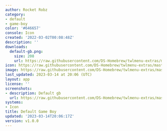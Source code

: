 ```yaml
---
author: Rocket Robz
category:
- default
- game-boy
color: '#646657'
console: Icon
created: '2022-03-02T00:08:48Z'
description: ''
downloads:
  default-gb.png:
    size: 208
    url: https://raw.githubusercontent.com/DS-Homebrew/twlmenu-extras/master/_nds/TWiLightMenu/icons/default-gb.png
icon: https://raw.githubusercontent.com/DS-Homebrew/twlmenu-extras/master/_nds/TWiLightMenu/icons/default-gb.png
image: https://raw.githubusercontent.com/DS-Homebrew/twlmenu-extras/master/_nds/TWiLightMenu/icons/default-gb.png
last_updated: 2023-03-14 at 20:06 (UTC)
layout: app
license: ''
screenshots:
- description: Default gb
  url: https://raw.githubusercontent.com/DS-Homebrew/twlmenu-extras/master/_nds/TWiLightMenu/icons/default-gb.png
systems:
- Icon
title: Default Game Boy
updated: '2023-03-14T20:06:17Z'
version: v1.0.0
---
```

